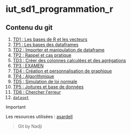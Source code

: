 # iut_sd1_programmation_r 

## Contenu du git

1. [TD1 : Les bases de R et les vecteurs](/iut_sd1_r_td1.R)
2. [TP1 : Les bases des dataframes](/iut_sd1_r_tp1.R)
3. [TD2 : Importer et manipulation de dataframe](/iut_sd1_r_td2.R)
4. [TP2 : Rappel et cas pratique](/iut_sd1_r_tp2.R)
5. [TD3 : Créer des colonnes calculées et des agrégations](/iut_sd1_r_td3.R)
6. [TP3 : EXAMEN](/iut_sd1_r_tp3_examen.R)
7. [TD4 : Création et personnalisation de graphique](/iut_sd1_r_td4.R)
8. [TP4 : Algorithmique](/iut_sd1_r_tp4.R)
9. [TD5 : Simulation de loi normale](/iut_sd1_r_td5.R)
10. [TP5 : Joitures et base de données](/iut_sd1_r_tp5.R)
11. [TD6 : Chercher l'erreur](/iut_sd1_r_td6.R)
12. [`dataset`](/dataset)

> [!IMPORTANT]
> Les resources utilisées : [asardell](https://github.com/asardell/IUT_SD1)

> Git by Nadji
